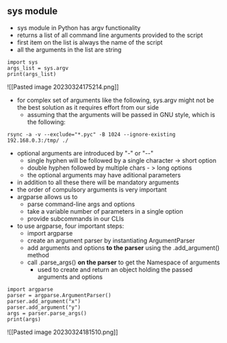 ## sys module
- sys module in Python has argv functionality
- returns a list of all command line arguments provided to the script
- first item on the list is always the name of the script
- all the arguments in the list are string
```
import sys  
args_list = sys.argv  
print(args_list)
```
![[Pasted image 20230324175214.png]]

- for complex set of arguments like the following, sys.argv might not be the best solution as it requires effort from our side
	- assuming that the arguments will be passed in GNU style, which is the following:
```
rsync -a -v --exclude="*.pyc" -B 1024 --ignore-existing 192.168.0.3:/tmp/ ./
```
- optional arguments are introduced by "-" or "--"
	- single hyphen will be followed by a single character -> short option
	- double hyphen followed by multiple chars - > long options
	- the optional arguments may have aditional parameters
- in addition to all these there will be mandatory arguments
- the order of compulsory arguments is very important
- argparse allows us to
	- parse command-line args and options
	- take a variable number of parameters in a single option
	- provide subcommands in our CLIs
- to use argparse, four important steps:
	- import argparse
	- create an argument parser by instantiating ArgumentParser
	- add arguments and options **to the parser** using the .add_argument() method
	- call .parse_args() **on the parser** to get the Namespace of arguments
		- used to create and return an object holding the passed arguments and options
```
import argparse  
parser = argparse.ArgumentParser()  
parser.add_argument("x")  
parser.add_argument("y")  
args = parser.parse_args()  
print(args)
```
![[Pasted image 20230324181510.png]]

